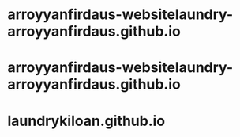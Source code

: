 # arroyyanfirdaus-websitelaundry-arroyyanfirdaus.github.io
# arroyyanfirdaus-websitelaundry-arroyyanfirdaus.github.io
# laundrykiloan.github.io
